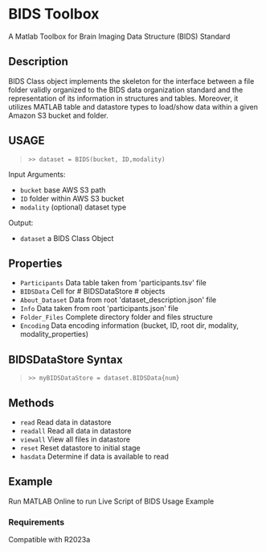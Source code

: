 # BIDS Toolbox #
A Matlab Toolbox for Brain Imaging Data Structure (BIDS) Standard

## Description ##
BIDS Class object implements the skeleton for the interface between a file folder validly organized to the BIDS data organization standard and the representation of its information in structures and tables. Moreover, it utilizes MATLAB table and datastore types to load/show data within a given Amazon S3 bucket and folder.

## USAGE ##
> `>> dataset = BIDS(bucket, ID,modality)`

Input Arguments: 
* `bucket` base AWS S3 path
* `ID` folder within AWS S3 bucket
* `modality` (optional) dataset type

Output:
* `dataset` a BIDS Class Object


## Properties ##
* `Participants` Data table taken from 'participants.tsv' file
* `BIDSData` Cell for # BIDSDataStore # objects
* `About_Dataset` Data from root 'dataset_description.json' file
* `Info` Data taken from root 'participants.json' file
* `Folder_Files` Complete directory folder and files structure
* `Encoding` Data encoding information (bucket, ID, root dir, modality, modality_properties)

## BIDSDataStore Syntax ##
> `>> myBIDSDataStore = dataset.BIDSData{num}`

## Methods ##
* `read` Read data in datastore
* `readall` Read all data in datastore
* `viewall` View all files in datastore
* `reset` Reset datastore to initial stage
* `hasdata` Determine if data is available to read

## Example ##
Run MATLAB Online to run Live Script of BIDS Usage Example

### Requirements ###
Compatible with R2023a  
